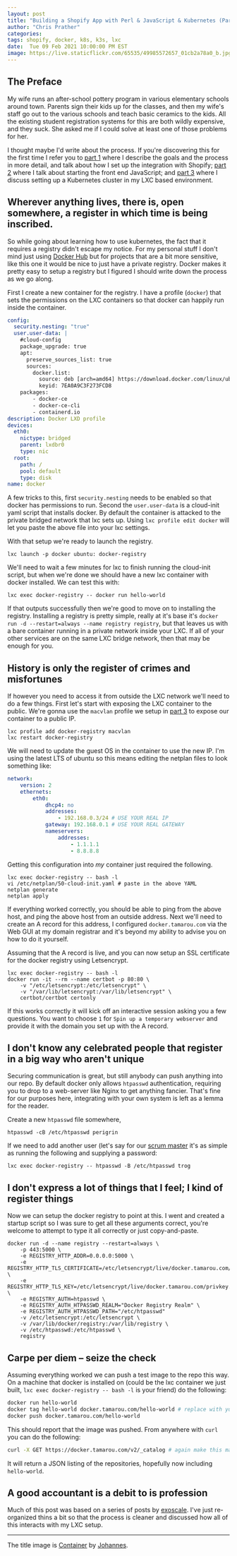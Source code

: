 ```yaml
---
layout: post
title: "Building a Shopify App with Perl & JavaScript & Kubernetes (Part 3b)"
author: "Chris Prather"
categories:
tags: shopify, docker, k8s, k3s, lxc
date:  Tue 09 Feb 2021 10:00:00 PM EST
image: https://live.staticflickr.com/65535/49985572657_01cb2a78a0_b.jpg
---
```


## The Preface

My wife runs an after-school pottery program in various elementary schools
around town. Parents sign their kids up for the classes, and then my wife's
staff go out to the various schools and teach basic ceramics to the kids. All
the existing student registration systems for this are both wildly expensive,
and they suck. She asked me if I could solve at least one of those problems
for her.

I thought maybe I'd write about the process. If you're discovering this for the
first time I refer you to [part 1][1] where I describe the goals and the
process in more detail, and talk about how I set up the integration with
Shopify; [part 2][2] where I talk about starting the front end JavaScript; and
[part 3][3] where I discuss setting up a Kubernetes cluster in my LXC based
environment.

[1]: https://chris.prather.org/Building-a-Shopify-App-With-Perl-Part-1.html
[2]: https://chris.prather.org/Building-a-Shopify-App-With-Perl-Part-2.html
[3]: https://chris.prather.org/Building-a-Shopify-App-With-Perl-Part-3a.html

## Wherever anything lives, there is, open somewhere, a register in which time is being inscribed.

So while going about learning how to use kubernetes, the fact that it requires
a registry didn't escape my notice. For my personal stuff I don't mind just
using [Docker Hub](https://hub.docker.com) but for projects that are a bit more
sensitive, like this one it would be nice to just have a private registry.
Docker makes it pretty easy to setup a registry but I figured I should write
down the process as we go along.

First I create a new container for the registry. I have a profile (`docker`)
that sets the permissions on the LXC containers so that docker can happily run
inside the container.

```yaml
config:
  security.nesting: "true"
  user.user-data: |
    #cloud-config
    package_upgrade: true
    apt:
      preserve_sources_list: true
      sources:
        docker.list:
          source: deb [arch=amd64] https://download.docker.com/linux/ubuntu $RELEASE stable
          keyid: 7EA0A9C3F273FCD8
    packages:
        - docker-ce
        - docker-ce-cli
        - containerd.io
description: Docker LXD profile
devices:
  eth0:
    nictype: bridged
    parent: lxdbr0
    type: nic
  root:
    path: /
    pool: default
    type: disk
name: docker
```

A few tricks to this, first `security.nesting` needs to be enabled so that
docker has permissions to run. Second the `user.user-data` is a cloud-init yaml
script that installs docker. By default the container is attacked to the
private bridged network that lxc sets up. Using `lxc profile edit docker` will
let you paste the above file into your lxc settings.

With that setup we're ready to launch the registry.

```shell
lxc launch -p docker ubuntu: docker-registry
```

We'll need to wait a few minutes for lxc to finish running the cloud-init
script, but when we're done we should have a new lxc container with docker
installed. We can test this with:

```shell
lxc exec docker-registry -- docker run hello-world
```

If that outputs successfully then we're good to move on to installing the
registry. Installing a registry is pretty simple, really at it's base it's
`docker run -d --restart=always --name registry registry`, but that leaves us
with a bare container running in a private network inside your LXC. If all of
your other services are on the same LXC bridge network, then that may be enough
for you.

## History is only the register of crimes and misfortunes

If however you need to access it from outside the LXC network we'll need to do
a few things. First let's start with exposing the LXC container to the public.
We're gonna use the `macvlan` profile we setup in  [part 3][3] to expose our
container to a public IP.

```shell
lxc profile add docker-registry macvlan
lxc restart docker-registry
```

We will need to update the guest OS in the container to use the new IP. I'm
using the latest LTS of ubuntu so this means editing the netplan files to look
something like:

```yaml
network:
    version: 2
    ethernets:
        eth0:
            dhcp4: no
            addresses:
                - 192.168.0.3/24 # USE YOUR REAL IP
            gateway: 192.168.0.1 # USE YOUR REAL GATEWAY
            nameservers:
                addresses:
                    - 1.1.1.1
                    - 8.8.8.8
```

Getting this configuration into *my* container just required the following.

```shell
lxc exec docker-registry -- bash -l
vi /etc/netplan/50-cloud-init.yaml # paste in the above YAML
netplan generate
netplan apply
```

If everything worked correctly, you should be able to ping from the above host,
and ping the above host from an outside address. Next we'll need to create an A
record for this address, I configured `docker.tamarou.com` via the Web GUI at
my domain registrar and it's beyond my ability to advise you on how to do it
yourself.

Assuming that the A record is live, and you can now setup an SSL certificate
for the docker registry using Letsencrypt.

```shell
lxc exec docker-registry -- bash -l
docker run -it --rm --name certbot -p 80:80 \
    -v "/etc/letsencrypt:/etc/letsencrypt" \
    -v "/var/lib/letsencrypt:/var/lib/letsencrypt" \
    certbot/certbot certonly
```

If this works correctly it will kick off an interactive session asking you a
few questions. You want to choose `1` for `Spin up a temporary webserver` and
provide it with the domain you set up with the A record.

## I don't know any celebrated people that register in a big way who aren't unique

Securing communication is great, but still anybody can push anything into our
repo. By default docker only allows `htpasswd` authentication, requiring you to
drop to a web-server like Nginx to get anything fancier. That's fine for our
purposes here, integrating with your own system is left as a lemma for the
reader.

Create a new `htpasswd` file somewhere,

```shell
htpasswd -cB /etc/htpasswd perigrin
```

If we need to add another user (let's say for our [scrum master](https://twitter.com/trg404) it's as simple as running the following and supplying a password:

```shell
lxc exec docker-registry -- htpasswd -B /etc/htpasswd trog
```

## I don't express a lot of things that I feel; I kind of register things

Now we can setup the docker registry to point at this. I went and created a
startup script so I was sure to get all these arguments correct, you're welcome
to attempt to type it all correctly or just copy-and-paste.

```shell
docker run -d --name registry --restart=always \
	-p 443:5000 \
	-e REGISTRY_HTTP_ADDR=0.0.0.0:5000 \
	-e REGISTRY_HTTP_TLS_CERTIFICATE=/etc/letsencrypt/live/docker.tamarou.com/fullchain.pem \
	-e REGISTRY_HTTP_TLS_KEY=/etc/letsencrypt/live/docker.tamarou.com/privkey.pem \
    -e REGISTRY_AUTH=htpasswd \
    -e REGISTRY_AUTH_HTPASSWD_REALM="Docker Registry Realm" \
    -e REGISTRY_AUTH_HTPASSWD_PATH="/etc/htpasswd"
	-v /etc/letsencrypt:/etc/letsencrypt \
	-v /var/lib/docker/registry:/var/lib/registry \
    -v /etc/htpasswd:/etc/htpasswd \
	registry
```

## Carpe per diem &ndash; seize the check

Assuming everything worked we can push a test image to the repo this way. On a
machine that docker is installed on (could be the lxc container we just built,
`lxc exec docker-registry -- bash -l` is your friend) do the following:

```bash
docker run hello-world
docker tag hello-world docker.tamarou.com/hello-world # replace with your domain
docker push docker.tamarou.com/hello-world
```

This should report that the image was pushed. From anywhere with `curl` you can do the following:

```bash
curl -X GET https://docker.tamarou.com/v2/_catalog # again make this match your own domain
```

It will return a JSON listing of the repositories, hopefully now including `hello-world`.


## A good accountant is a debit to is profession

Much of this post was based on a series of  posts by [exoscale][exoscale]. I've
just re-organized thins a bit so that the process is cleaner and discussed how
all of this interacts with my LXC setup.

[exoscale]: https://exoscale.com/syslog/securing-private-docker-registry/

---
The title image is [Container](https://flic.kr/p/2ja48he) by [Johannes](https://www.flickr.com/photos/p1hde/).


